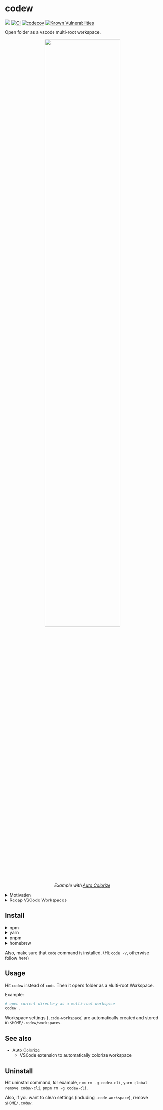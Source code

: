 # codew

<a href="https://www.npmjs.com/package/codew-cli"><img src="https://img.shields.io/npm/v/codew-cli"></a>
[![CI](https://github.com/bisquit/codew-cli/actions/workflows/ci.yml/badge.svg)](https://github.com/bisquit/codew-cli/actions/workflows/ci.yml)
[![codecov](https://codecov.io/gh/bisquit/codew-cli/branch/main/graph/badge.svg?token=MVivyKBgGR)](https://codecov.io/gh/bisquit/codew-cli)
[![Known Vulnerabilities](https://snyk.io/test/github/bisquit/codew-cli/badge.svg)](https://snyk.io/test/github/bisquit/codew-cli)

Open folder as a vscode multi-root workspace.

<div align="center">
  <img src="./assets/demo2.gif" width="70%" />
  <p><i>Example with <a href="https://marketplace.visualstudio.com/items?itemName=bisquit.vscode-auto-colorize">Auto Colorize</a></i></p>
</div>

<details>
<summary>Motivation</summary>

<br>

VSCode's workspace can keep its own settings such as themes, but they are stored in directory inside it if you open a directory via `code <folder>`.

Unlike other settings, themes are per-user preferences, which you don't want to include them in your repository.

You can avoid this to create seperate `.code-workspace` file (which is called `Multi-root Workspace`), though, where should it store? How can it be called easily?

This tool bypasses that work with `codew` command.

</details>

<details>
<summary>Recap VSCode Workspaces</summary>

<br>

VSCode opens folder as **Single-folder workspaces** if you opened with `code <folder>`. Against that, if you opened with `.code-workspace`, VSCode treats it as **Multi-root Workspace**.

One difference between them is **Where the settings are stored**. The former is stored within folder itself, and the latter is stored in standalone `.code-workspace` file.

See https://code.visualstudio.com/docs/editor/workspaces#_singlefolder-workspaces more details.

</details>

## Install

<details>
<summary>npm</summary>

<br>

```sh
npm i -g codew-cli
```

</details>

<details>
<summary>yarn</summary>

<br>

```sh
yarn global add codew-cli
```

</details>

<details>
<summary>pnpm</summary>

<br>

```sh
pnpm add -g codew-cli
```

</details>

<details>
<summary>homebrew</summary>

<br>

```sh
brew tap bisquit/tap
brew install codew
```

</details>

Also, make sure that `code` command is installed. (Hit `code -v`, otherwise follow [here](https://code.visualstudio.com/docs/setup/mac#_launching-from-the-command-line))

## Usage

Hit `codew` instead of `code`. Then it opens folder as a Multi-root Workspace.

Example:

```sh
# open current directory as a multi-root workspace
codew .
```

Workspace settings (`.code-workspace`) are automatically created and stored in `$HOME/.codew/workspaces`.

## See also

- [Auto Colorize](https://marketplace.visualstudio.com/items?itemName=bisquit.vscode-auto-colorize)
  - VSCode extension to automatically colorize workspace

## Uninstall

Hit uninstall command, for example, `npm rm -g codew-cli`, `yarn global remove codew-cli`, `pnpm rm -g codew-cli`.

Also, if you want to clean settings (including `.code-workspace`), remove `$HOME/.codew`.
